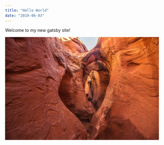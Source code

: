 ```yaml
---
title: "Hello World"
date: "2019-06-03"
---
```


Welcome to my new gatsby site!

![Canyon](./canyon.jpg)
